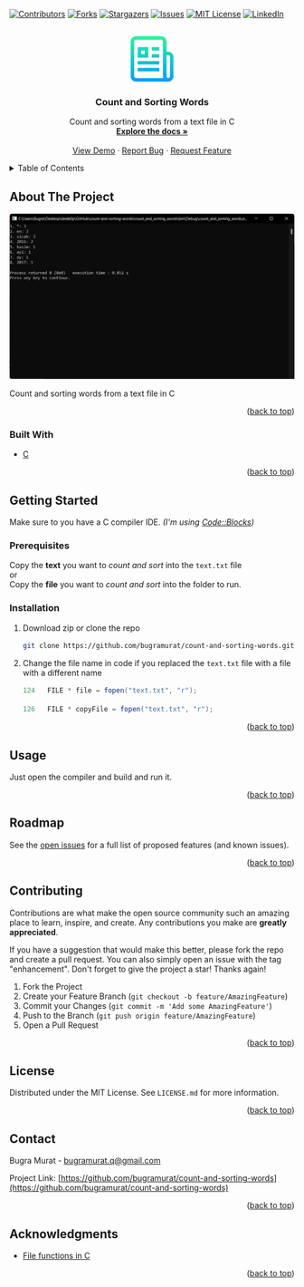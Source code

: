 <div id="top"></div>

[![Contributors][contributors-shield]][contributors-url]
[![Forks][forks-shield]][forks-url]
[![Stargazers][stars-shield]][stars-url]
[![Issues][issues-shield]][issues-url]
[![MIT License][license-shield]][license-url]
[![LinkedIn][linkedin-shield]][linkedin-url]

<!-- PROJECT LOGO -->
<br />
<div align="center">
  <a href="https://github.com/bugramurat/count-and-sorting-words">
    <img src="images/logo.png" alt="Logo" width="80" height="80">
  </a>

<h3 align="center">Count and Sorting Words</h3>

  <p align="center">
    Count and sorting words from a text file in C
    <br />
    <a href="https://github.com/bugramurat/count-and-sorting-words"><strong>Explore the docs »</strong></a>
    <br />
    <br />
    <a href="https://github.com/bugramurat/count-and-sorting-words">View Demo</a>
    ·
    <a href="https://github.com/bugramurat/count-and-sorting-words/issues">Report Bug</a>
    ·
    <a href="https://github.com/bugramurat/count-and-sorting-words/issues">Request Feature</a>
  </p>
</div>

<!-- TABLE OF CONTENTS -->
<details>
  <summary>Table of Contents</summary>
  <ol>
    <li>
      <a href="#about-the-project">About The Project</a>
      <ul>
        <li><a href="#built-with">Built With</a></li>
      </ul>
    </li>
    <li>
      <a href="#getting-started">Getting Started</a>
      <ul>
        <li><a href="#prerequisites">Prerequisites</a></li>
        <li><a href="#installation">Installation</a></li>
      </ul>
    </li>
    <li><a href="#usage">Usage</a></li>
    <li><a href="#roadmap">Roadmap</a></li>
    <li><a href="#contributing">Contributing</a></li>
    <li><a href="#license">License</a></li>
    <li><a href="#contact">Contact</a></li>
    <li><a href="#acknowledgments">Acknowledgments</a></li>
  </ol>
</details>

<!-- ABOUT THE PROJECT -->

## About The Project

[![Screen Shot][product-screenshot]](https://example.com)

Count and sorting words from a text file in C

<p align="right">(<a href="#top">back to top</a>)</p>

### Built With

-   [C](https://www.w3schools.com/c/index.php)

<p align="right">(<a href="#top">back to top</a>)</p>

<!-- GETTING STARTED -->

## Getting Started

Make sure to you have a C compiler IDE. _(I'm using [Code::Blocks](https://www.codeblocks.org))_

### Prerequisites

Copy the **text** you want to _count and sort_ into the `text.txt` file <br>
or <br>
Copy the **file** you want to _count and sort_ into the folder to run.

### Installation

1. Download zip or clone the repo
   ```sh
   git clone https://github.com/bugramurat/count-and-sorting-words.git
   ```
2. Change the file name in code if you replaced the `text.txt` file with a file with a different name
   ```java
   124   FILE * file = fopen("text.txt", "r");

   126   FILE * copyFile = fopen("text.txt", "r");
   ```

<p align="right">(<a href="#top">back to top</a>)</p>

<!-- USAGE EXAMPLES -->

## Usage

Just open the compiler and build and run it.

<p align="right">(<a href="#top">back to top</a>)</p>

<!-- ROADMAP -->

## Roadmap

See the [open issues](https://github.com/bugramurat/count-and-sorting-words/issues) for a full list of proposed features (and known issues).

<p align="right">(<a href="#top">back to top</a>)</p>

<!-- CONTRIBUTING -->

## Contributing

Contributions are what make the open source community such an amazing place to learn, inspire, and create. Any contributions you make are **greatly appreciated**.

If you have a suggestion that would make this better, please fork the repo and create a pull request. You can also simply open an issue with the tag "enhancement".
Don't forget to give the project a star! Thanks again!

1. Fork the Project
2. Create your Feature Branch (`git checkout -b feature/AmazingFeature`)
3. Commit your Changes (`git commit -m 'Add some AmazingFeature'`)
4. Push to the Branch (`git push origin feature/AmazingFeature`)
5. Open a Pull Request

<p align="right">(<a href="#top">back to top</a>)</p>

<!-- LICENSE -->

## License

Distributed under the MIT License. See `LICENSE.md` for more information.

<p align="right">(<a href="#top">back to top</a>)</p>

<!-- CONTACT -->

## Contact

Bugra Murat - bugramurat.q@gmail.com

Project Link: [https://github.com/bugramurat/count-and-sorting-words](https://github.com/bugramurat/count-and-sorting-words)

<p align="right">(<a href="#top">back to top</a>)</p>

<!-- ACKNOWLEDGMENTS -->

## Acknowledgments

-   [File functions in C](https://www.bilgigunlugum.net/prog/cprog/c_stdkut/stdio/fseek)

<p align="right">(<a href="#top">back to top</a>)</p>

<!-- MARKDOWN LINKS & IMAGES -->
<!-- https://www.markdownguide.org/basic-syntax/#reference-style-links -->

[contributors-shield]: https://img.shields.io/github/contributors/bugramurat/count-and-sorting-words.svg?style=for-the-badge
[contributors-url]: https://github.com/bugramurat/count-and-sorting-words/graphs/contributors
[forks-shield]: https://img.shields.io/github/forks/bugramurat/count-and-sorting-words.svg?style=for-the-badge
[forks-url]: https://github.com/bugramurat/count-and-sorting-words/network/members
[stars-shield]: https://img.shields.io/github/stars/bugramurat/count-and-sorting-words.svg?style=for-the-badge
[stars-url]: https://github.com/bugramurat/count-and-sorting-words/stargazers
[issues-shield]: https://img.shields.io/github/issues/bugramurat/count-and-sorting-words.svg?style=for-the-badge
[issues-url]: https://github.com/bugramurat/count-and-sorting-words/issues
[license-shield]: https://img.shields.io/github/license/bugramurat/count-and-sorting-words.svg?style=for-the-badge
[license-url]: https://github.com/bugramurat/count-and-sorting-words/blob/main/LICENSE
[linkedin-shield]: https://img.shields.io/badge/-LinkedIn-black.svg?style=for-the-badge&logo=linkedin&colorB=555
[linkedin-url]: https://linkedin.com/in/bugramurat
[product-screenshot]: images/screenshot.png
